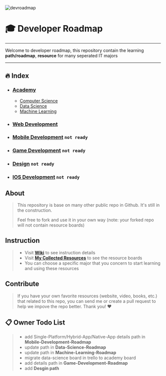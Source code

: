 <img src="https://github.com/luuductrung1234/dev-roadmap/blob/master/devroadmap.png" alt="devroadmap">

# :mortar_board: Developer Roadmap

***

Welcome to developer roadmap, this repository contain the learning **path/roadmap**, **resource** for many seperated IT majors

***


## :fire: Index
* ### [Academy](https://github.com/luuductrung1234/dev-roadmap/projects/2)   
   *  [Computer Science](https://github.com/luuductrung1234/dev-roadmap/tree/master/computer-science-roadmap)
   *  [Data Science](https://github.com/luuductrung1234/dev-roadmap/tree/master/data-science-roadmap)
   *  [Machine Learning](https://github.com/luuductrung1234/dev-roadmap/tree/master/machine-learning-roadmap)
  
* ### [Web Development](https://github.com/luuductrung1234/dev-roadmap/tree/master/web-development-roadmap)
* ### [Mobile Development](https://github.com/luuductrung1234/dev-roadmap/tree/master/mobile-development-roadmap) `not ready`
* ### [Game Development](https://github.com/luuductrung1234/dev-roadmap/tree/master/game-development-roadmap) `not ready`
* ### [Design](https://github.com/togiberlin/ui-ux-designer-roadmap)              `not ready`
* ### [IOS Development](https://github.com/BohdanOrlov/iOS-Developer-Roadmap)           `not ready`


## About
> This repository is base on many other public repo in Github. It's still in the construction.
>
> Feel free to fork and use it in your own way (note: your forked repo will not contain resource boards)

## Instruction
> - Visit [**Wiki**](https://github.com/luuductrung1234/dev-roadmap/wiki) to see instruction details
> - Visit [**My Collected Resources**](https://github.com/luuductrung1234/dev-roadmap/projects) to see the resource boards
> - You can choose a specific major that you concern to start learning and using these resources 

## Contribute
> If you have your own favorite resources (website, video, books, etc.) that related to this repo, you can send me or create a pull request to help we impove the repo better. Thank you! :heart:

## :clipboard: Owner Todo List
> - add Single-Platform/Hybrid-App/Native-App details path in **Mobile-Development-Roadmap**
> - update path in **Data-Science-Roadmap**
> - update path in **Machine-Learning-Roadmap**
> - migrate data-science board in trello to academy board
> - add details path in **Game-Development-Roadmap**
> - add **Desgin path**
